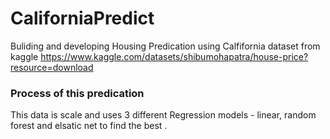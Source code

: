 # CaliforniaPredict
Buliding and developing Housing Predication using Calfifornia dataset from kaggle https://www.kaggle.com/datasets/shibumohapatra/house-price?resource=download 
### Process of this predication 
This data is scale and uses 3 different Regression models - linear, random forest and elsatic net to find the best . 
